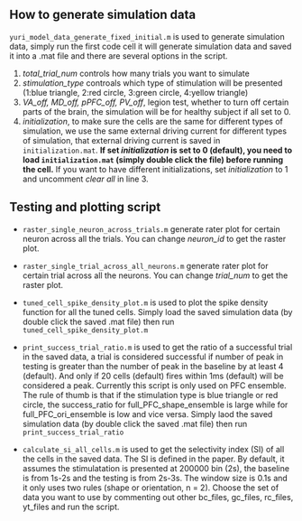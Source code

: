 ## How to generate simulation data

`yuri_model_data_generate_fixed_initial.m` is used to generate simulation data, simply run the first code cell it will generate simulation data and saved it into a .mat file and there are several options in the script.

1. *total_trial_num* controls how many trials you want to simulate
2. *stimulation_type* controals which type of stimulation will be presented (1:blue triangle, 2:red circle, 3:green circle, 4:yellow triangle)
3. *VA_off, MD_off, pPFC_off, PV_off*, legion test, whether to turn off certain parts of the brain, the simulation will be for healthy subject if all set to 0.
4. *initialization*, to make sure the cells are the same for different types of simulation, we use the same external driving current for different types of simulation, that external driving current is saved in `initialization.mat`. **If set *initialization* is set to 0 (default), you need to load `initialization.mat` (simply double click the file) before running the cell.** If you want to have different initializations, set *initialization* to 1 and uncomment *clear all* in line 3.


## Testing and plotting script
- `raster_single_neuron_across_trials.m` generate rater plot for certain neuron across all the trials. You can change *neuron_id* to get the raster plot.
  
- `raster_single_trial_across_all_neurons.m` generate rater plot for certain trial across all the neurons. You can change *trial_num* to get the raster plot.

- `tuned_cell_spike_density_plot.m` is used to plot the spike density function for all the tuned cells. Simply load the saved simulation data (by double click the saved .mat file) then run `tuned_cell_spike_density_plot.m`

- `print_success_trial_ratio.m` is used to get the ratio of a successful trial in the saved data, a trial is considered successful if number of peak in testing is greater than the number of peak in
the baseline by at least 4 (default). And only if 20 cells (default) fires within 1ms (default) will be considered a peak. Currently this
script is only used on PFC ensemble. The rule of thumb is that if the stimulation type is blue triangle or red circle, the success_ratio for full_PFC_shape_ensemble is large while for full_PFC_ori_ensemble is low and vice versa. Simply laod the saved simulation data (by double click the saved .mat file) then run `print_success_trial_ratio`

- `calculate_si_all_cells.m` is used to get the selectivity index (SI) of all the cells in the saved data. The SI is defined in the paper. By default, it assumes the stimulatation is presented at 200000 bin (2s), the baseline is from 1s-2s and the testing is from 2s-3s. The window size is 0.1s and it only uses two rules (shape or orientation, n = 2). Choose the set of data you want to use by commenting out other bc_files, gc_files, rc_files, yt_files and run the script. 
